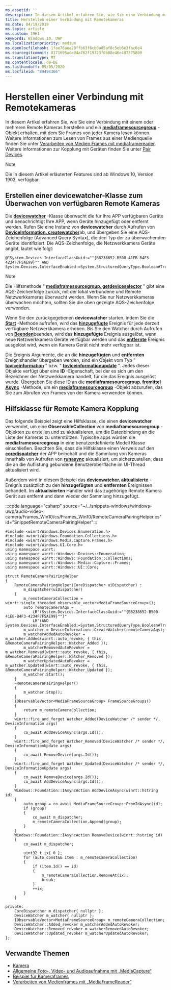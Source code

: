 ```yaml
---
ms.assetid: ''
description: In diesem Artikel erfahren Sie, wie Sie eine Verbindung mit Remote Kameras herstellen und eine mediaframesourcegroup abrufen, um Frames von den einzelnen Kameras abzurufen.
title: Herstellen einer Verbindung mit Remotekameras
ms.date: 04/19/2019
ms.topic: article
ms.custom: 19H1
keywords: Windows 10, UWP
ms.localizationpriority: medium
ms.openlocfilehash: 1fae76aea28ffb63f6cb0ad5af8c5eb6e3fac6e4
ms.sourcegitcommit: 8171695ade04a762f19723f0b88e46e407375800
ms.translationtype: MT
ms.contentlocale: de-DE
ms.lasthandoff: 09/05/2020
ms.locfileid: "89494366"
---
```

# <a name="connect-to-remote-cameras"></a>Herstellen einer Verbindung mit Remotekameras

In diesem Artikel erfahren Sie, wie Sie eine Verbindung mit einem oder mehreren Remote Kameras herstellen und ein [**mediaframesourcegroup**](/uwp/api/Windows.Media.Capture.Frames.MediaFrameSourceGroup) -Objekt erhalten, mit dem Sie Frames von jeder Kamera lesen können. Weitere Informationen zum Lesen von Frames aus einer Medienquelle finden Sie unter [Verarbeiten von Medien Frames mit mediaframereader](process-media-frames-with-mediaframereader.md). Weitere Informationen zur Kopplung mit Geräten finden Sie unter [Pair Devices](../devices-sensors/pair-devices.md).

> [!NOTE] 
> Die in diesem Artikel erläuterten Features sind ab Windows 10, Version 1903, verfügbar.

## <a name="create-a-devicewatcher-class-to-watch-for-available-remote-cameras"></a>Erstellen einer devicewatcher-Klasse zum Überwachen von verfügbaren Remote Kameras

Die [**devicewatcher**](/uwp/api/windows.devices.enumeration.devicewatcher) -Klasse überwacht die für Ihre APP verfügbaren Geräte und benachrichtigt Ihre APP, wenn Geräte hinzugefügt oder entfernt werden. Rufen Sie eine Instanz von **devicewatcher** durch Aufrufen von [**DeviceInformation. createwatcher**](/uwp/api/windows.devices.enumeration.deviceinformation.createwatcher#Windows_Devices_Enumeration_DeviceInformation_CreateWatcher_System_String_)ab, und übergeben Sie eine AQS-Zeichenfolge (Advanced Query Syntax), die den Typ der zu überwachenden Geräte identifiziert. Die AQS-Zeichenfolge, die Netzwerkkamera Geräte angibt, lautet wie folgt:

```syntax
@"System.Devices.InterfaceClassGuid:=""{B8238652-B500-41EB-B4F3-4234F7F5AE99}"" AND System.Devices.InterfaceEnabled:=System.StructuredQueryType.Boolean#True"
```

> [!NOTE] 
> Die Hilfsmethode " [**mediaframesourcegroup. getdeviceselector**](/uwp/api/windows.media.capture.frames.mediaframesourcegroup.getdeviceselector) " gibt eine AQS-Zeichenfolge zurück, mit der lokal verbundene und Remote Netzwerkkameras überwacht werden. Wenn Sie nur Netzwerkkameras überwachen möchten, sollten Sie die oben gezeigte AQS-Zeichenfolge verwenden.

Wenn Sie den zurückgegebenen **devicewatcher** starten, indem Sie die [**Start**](/uwp/api/windows.devices.enumeration.devicewatcher.start) -Methode aufrufen, wird das [**hinzugefügte**](/uwp/api/windows.devices.enumeration.devicewatcher.added) Ereignis für jede derzeit verfügbare Netzwerkkamera erhoben. Bis Sie den Watcher durch Aufrufen von [**Beenden**](/uwp/api/windows.devices.enumeration.devicewatcher.stop)beenden, wird das **hinzugefügte** Ereignis ausgelöst, wenn neue Netzwerkkamera Geräte verfügbar werden und das [**entfernte**](/uwp/api/windows.devices.enumeration.devicewatcher.removed) Ereignis ausgelöst wird, wenn ein Kamera Gerät nicht mehr verfügbar ist.

Die Ereignis Argumente, die an die **hinzugefügten** und **entfernten** Ereignishandler übergeben werden, sind ein Objekt vom Typ " [**toviceinformation**](/uwp/api/Windows.Devices.Enumeration.DeviceInformation) " bzw. " [**toviceinformationupdate**](/uwp/api/windows.devices.enumeration.deviceinformationupdate) ". Jedes dieser Objekte verfügt über eine **ID** -Eigenschaft, bei der es sich um den Bezeichner der Netzwerkkamera handelt, für die das Ereignis ausgelöst wurde. Übergeben Sie diese ID an die [**mediaframesourcegroup. fromittel Async**](/uwp/api/windows.media.capture.frames.mediaframesourcegroup.fromidasync) -Methode, um ein [**mediaframesourcegroup**](/uwp/api/windows.media.capture.frames.mediaframesourcegroup.fromidasync) -Objekt abzurufen, das Sie zum Abrufen von Frames von der Kamera verwenden können.

## <a name="remote-camera-pairing-helper-class"></a>Hilfsklasse für Remote Kamera Kopplung

Das folgende Beispiel zeigt eine Hilfsklasse, die einen **devicewatcher** verwendet, um eine **ObservableCollection** von **mediaframesourcegroup** -Objekten zu erstellen und zu aktualisieren, um die Datenbindung an die Liste der Kameras zu unterstützen. Typische apps würden die **mediaframesourcegroup** in eine benutzerdefinierte Modell Klasse einschließen. Beachten Sie, dass die Hilfsklasse einen Verweis auf den [**coredispatcher**](/uwp/api/Windows.UI.Core.CoreDispatcher) der APP beibehält und die Sammlung von Kameras innerhalb von Aufrufen von [**runasync**](/uwp/api/windows.ui.core.coredispatcher.runasync) aktualisiert, um sicherzustellen, dass die an die Auflistung gebundene Benutzeroberfläche im UI-Thread aktualisiert wird.

Außerdem wird in diesem Beispiel das [**devicewatcher. aktualisierte**](/uwp/api/windows.devices.enumeration.devicewatcher.updated) -Ereignis zusätzlich zu den **hinzugefügten** und **entfernten** Ereignissen behandelt. Im **aktualisierten** Handler wird das zugehörige Remote Kamera Gerät aus entfernt und dann wieder der Sammlung hinzugefügt.

:::code language="csharp" source="~/../snippets-windows/windows-uwp/audio-video-camera/Frames_Win10/cs/Frames_Win10/RemoteCameraPairingHelper.cs" id="SnippetRemoteCameraPairingHelper":::

```cppwinrt
#include <winrt/Windows.Devices.Enumeration.h>
#include <winrt/Windows.Foundation.Collections.h>
#include <winrt/Windows.Media.Capture.Frames.h>
#include <winrt/Windows.UI.Core.h>
using namespace winrt;
using namespace winrt::Windows::Devices::Enumeration;
using namespace winrt::Windows::Foundation::Collections;
using namespace winrt::Windows::Media::Capture::Frames;
using namespace winrt::Windows::UI::Core;

struct RemoteCameraPairingHelper
{
    RemoteCameraPairingHelper(CoreDispatcher uiDispatcher) :
        m_dispatcher(uiDispatcher)
    {
        m_remoteCameraCollection = winrt::single_threaded_observable_vector<MediaFrameSourceGroup>();
        auto remoteCameraAqs =
            LR"(System.Devices.InterfaceClassGuid:=""{B8238652-B500-41EB-B4F3-4234F7F5AE99}"")"
            LR"(AND System.Devices.InterfaceEnabled:=System.StructuredQueryType.Boolean#True)";
        m_watcher = DeviceInformation::CreateWatcher(remoteCameraAqs);
        m_watcherAddedAutoRevoker = m_watcher.Added(winrt::auto_revoke, { this, &RemoteCameraPairingHelper::Watcher_Added });
        m_watcherRemovedAutoRevoker = m_watcher.Removed(winrt::auto_revoke, { this, &RemoteCameraPairingHelper::Watcher_Removed });
        m_watcherUpdatedAutoRevoker = m_watcher.Updated(winrt::auto_revoke, { this, &RemoteCameraPairingHelper::Watcher_Updated });
        m_watcher.Start();
    }
    ~RemoteCameraPairingHelper()
    {
        m_watcher.Stop();
    }
    IObservableVector<MediaFrameSourceGroup> FrameSourceGroups()
    {
        return m_remoteCameraCollection;
    }
    winrt::fire_and_forget Watcher_Added(DeviceWatcher /* sender */, DeviceInformation args)
    {
        co_await AddDeviceAsync(args.Id());
    }
    winrt::fire_and_forget Watcher_Removed(DeviceWatcher /* sender */, DeviceInformationUpdate args)
    {
        co_await RemoveDevice(args.Id());
    }
    winrt::fire_and_forget Watcher_Updated(DeviceWatcher /* sender */, DeviceInformationUpdate args)
    {
        co_await RemoveDevice(args.Id());
        co_await AddDeviceAsync(args.Id());
    }
    Windows::Foundation::IAsyncAction AddDeviceAsync(winrt::hstring id)
    {
        auto group = co_await MediaFrameSourceGroup::FromIdAsync(id);
        if (group)
        {
            co_await m_dispatcher;
            m_remoteCameraCollection.Append(group);
        }
    }
    Windows::Foundation::IAsyncAction RemoveDevice(winrt::hstring id)
    {
        co_await m_dispatcher;

        uint32_t ix{ 0 };
        for (auto const&& item : m_remoteCameraCollection)
        {
            if (item.Id() == id)
            {
                m_remoteCameraCollection.RemoveAt(ix);
                break;
            }
            ++ix;
        }
    }

private:
    CoreDispatcher m_dispatcher{ nullptr };
    DeviceWatcher m_watcher{ nullptr };
    IObservableVector<MediaFrameSourceGroup> m_remoteCameraCollection;
    DeviceWatcher::Added_revoker m_watcherAddedAutoRevoker;
    DeviceWatcher::Removed_revoker m_watcherRemovedAutoRevoker;
    DeviceWatcher::Updated_revoker m_watcherUpdatedAutoRevoker;
};
```

## <a name="related-topics"></a>Verwandte Themen

* [Kamera](camera.md)
* [Allgemeine Foto-, Video- und Audioaufnahme mit „MediaCapture“](basic-photo-video-and-audio-capture-with-MediaCapture.md)
* [Beispiel für Kameraframes](https://github.com/Microsoft/Windows-universal-samples/tree/master/Samples/CameraFrames)
* [Verarbeiten von Medienframes mit „MediaFrameReader“](process-media-frames-with-mediaframereader.md)
